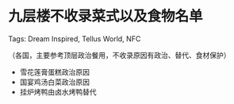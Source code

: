 # 九层楼不收录菜式以及食物名单

Tags: Dream Inspired, Tellus World, NFC

（各国，主要参考顶层政治餐用，不收录原因有政治、替代、食材保护）

* 雪花莲膏蛋糕政治原因
* 国宴鸡汤白菜政治原因
* 挂炉烤鸭由卤水烤鸭替代